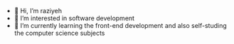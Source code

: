 - 👋 Hi, I’m raziyeh
- 👀 I’m interested in software development
- 🌱 I’m currently learning the front-end development and also self-studing the computer science subjects
<!-- - 💞️ I’m looking to collaborate on  -->
<!-- - 📫 How to reach me ... -->

<!---
raaziyeh/raaziyeh is a ✨ special ✨ repository because its `README.md` (this file) appears on your GitHub profile.
You can click the Preview link to take a look at your changes.
--->
